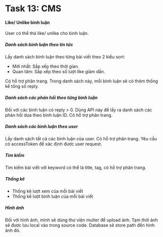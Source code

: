 # Task 13: CMS

#### Like/ Unlike bình luận

User có thể thả like/ unlike cho bình luận.

##### Danh sách bình luận theo tin tức

Lấy danh sách bình luận theo từng bài viết theo 2 kiểu sort:

- Mới nhất: Sắp xếp theo thời gian.
- Quan tâm: Sắp xếp theo số lượt like giảm dần.

Có hỗ trợ phân trang. Trong danh sách này, mỗi bình luận sẽ có thêm thống kế tổng số reply.

##### Danh sách các phản hồi theo từng bình luận

Đối với các bình luận có reply > 0. Dùng API này để lấy ra danh sách các phản hồi dựa theo bình luận ID. Có hỗ trợ phân trang.

##### Danh sách các bình luận theo user

Lấy danh sách tất cả các bình luận của user. Có hỗ trợ phân trang. Yêu cầu có accessToken để xác định được user request.

##### Tìm kiếm

Tìm kiếm bài viết với keyword có thể là title, tag, có hỗ trợ phân trang.

##### Thống kê

- Thống kê lượt xem của mỗi bài viết
- Thống kế lượt bình luận của mỗi bài viết

##### Hình ảnh

Đối với hình ảnh, mình sẽ dùng thư viện multer để upload ảnh. Tạm thời ảnh sẽ được lưu local vào trong source code. Database sẽ store path đến hình ảnh đó.
